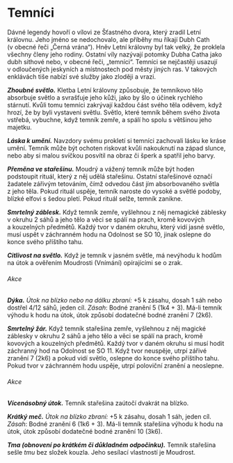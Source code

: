 # Temníci

Dávné legendy hovoří o vílovi ze Šťastného dvora, který zradil Letní královnu. Jeho jméno se nedochovalo, ale příběhy mu říkají Dubh Cath (v obecné řeči „Černá vrána“). Hněv Letní královny byl tak velký, že proklela všechny členy jeho rodiny. Ostatní víly nazývají potomky Dubha Catha jako dubh sithové nebo, v obecné řeči, „temníci“. Temníci se nejčastěji usazují v odloučených jeskyních a místnostech pod městy jiných ras. V takových enklávách tiše nabízí své služby jako zloději a vrazi.

***Zhoubné světlo.*** Kletba Letní královny způsobuje, že temníkovo tělo absorbuje světlo a svrašťuje jeho kůži, jako by šlo o účinek rychlého stárnutí. Kvůli tomu temníci zakrývají každou část svého těla oděvem, když hrozí, že by byli vystaveni světlu. Světlo, které temník během svého života vstřebá, vybuchne, když temník zemře, a spálí ho spolu s většinou jeho majetku.

***Láska k umění.*** Navzdory svému prokletí si temníci zachovali lásku ke kráse umění. Temník může být ochoten riskovat kvůli nakouknutí na západ slunce, nebo aby si malou svíčkou posvítil na obraz či šperk a spatřil jeho barvy.

***Přeměna ve stařešinu.*** Moudrý a vážený temník může být hoden podstoupit rituál, který z něj udělá stařešinu. Ostatní stařešinové označí žadatele zářivým tetováním, čímž odvedou část jím absorbovaného světla z jeho těla. Pokud rituál uspěje, temník naroste do vysoké a světlé podoby, blízké elfovi s šedou pletí. Pokud rituál selže, temník zanikne.


<Monster 
    title="Temník"
    subtitle="Malý víl, chaoticky neutrální"
    armor-class="14 (kožená zbroj)"
    hit-points="13 (3k6 + 3)"
    speed="6 sáhů"
    str="9 (–1)"
    dex="16 (+3)"
    con="12 (+1)"
    int="10 (+0)"
    wis="12 (+1)"
    cha="10 (+0)"
    saving-thros=""
    skills="Akrobacie +5, Klamání +2, Nenápadnost +7, Vnímání +5"
    damage-vulnerabilities=""
    damage-resistance=""
    damage-immunities=""
    condition-immunities=""
    senses="mimozrakové vnímání 6 sáhů, vidění ve tmě 24 sáhů, pasivní Vnímání 15"
    languages="elfština, sylvánština"
    challenge="1/2 (100 ZK)"
    >

***Smrtelný záblesk.*** Když temník zemře, vyšlehnou z něj nemagické záblesky v okruhu 2 sáhů a jeho tělo a věci se spálí na prach, kromě kovových a kouzelných předmětů. Každý tvor v daném okruhu, který vidí jasné světlo, musí uspět v záchranném hodu na Odolnost se SO 10, jinak oslepne do konce svého příštího tahu.

***Citlivost na světlo.*** Když je temník v jasném světle, má nevýhodu k hodům na útok a ověřením Moudrosti (Vnímání) opírajícími se o zrak.
    
###### Akce

***Dýka.*** *Útok na blízko nebo na dálku zbraní:* +5 k zásahu, dosah 1 sáh nebo dostřel 4/12 sáhů, jeden cíl. *Zásah*: Bodné zranění 5 (1k4 + 3). Má-li temník výhodu k hodu na útok, útok způsobí dodatečné bodné zranění 7 (2k6).

    
</Monster>


<Monster 
    title="Temník stařešina"
    subtitle="Střední víl, chaoticky neutrální"
    armor-class="15 (okovaná kožená zbroj)"
    hit-points="27 (5k8 + 5)"
    speed="6 sáhů"
    str="13 (+1)"
    dex="17 (+3)"
    con="12 (+1)"
    int="10 (+0)"
    wis="14 (+2)"
    cha="13 (+1)"
    saving-thros=""
    skills="Akrobacie +5, Klamání +3, Nenápadnost +7, Vnímání +6"
    damage-vulnerabilities=""
    damage-resistance=""
    damage-immunities=""
    condition-immunities=""
    senses="mimozrakové vnímání 6 sáhů, vidění ve tmě 24 sáhů, pasivní Vnímání 16"
    languages="elfština, sylvánština"
    challenge="2 (450 ZK)"
    >

***Smrtelný žár.*** Když temník stařešina zemře, vyšlehnou z něj magické záblesky v okruhu 2 sáhů a jeho tělo a věci se spálí na prach, kromě kovových a kouzelných předmětů. Každý tvor v daném okruhu si musí hodit záchranný hod na Odolnost se SO 11. Když tvor neuspěje, utrpí zářivé zranění 7 (2k6) a pokud vidí světlo, oslepne do konce svého příštího tahu. Pokud tvor v záchranném hodu uspěje, utrpí poloviční zranění a neoslepne.
    
###### Akce

***Vícenásobný útok.*** Temník stařešina zaútočí dvakrát na blízko.

***Krátký meč.*** *Útok na blízko zbraní:* +5 k zásahu, dosah 1 sáh, jeden cíl. *Zásah*: Bodné zranění 6 (1k6 + 3). Má-li temník stařešina výhodu k hodu na útok, útok způsobí dodatečné bodné zranění 10 (3k6).

***Tma (obnovení po krátkém či důkladném odpočinku).*** Temník stařešina sešle *tmu* bez složek kouzla. Jeho sesílací vlastností je Moudrost.
    
</Monster>





